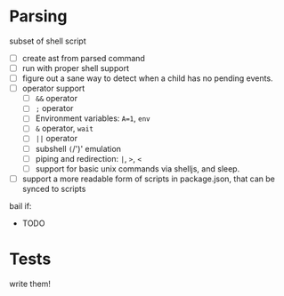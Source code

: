 Parsing
=======

subset of shell script

* [ ] create ast from parsed command
* [ ] run with proper shell support
* [ ] figure out a sane way to detect when a child has no pending events.
* [ ] operator support
  * [ ] `&&` operator
  * [ ] `;` operator
  * [ ] Environment variables: `A=1`, `env`
  * [ ] `&` operator, `wait`
  * [ ] `||` operator
  * [ ] subshell `(`/')' emulation
  * [ ] piping and redirection: `|`, `>`, `<`
  * [ ] support for basic unix commands via shelljs, and sleep.
* [ ] support a more readable form of scripts in package.json, that can be synced to scripts

bail if:
* TODO

Tests
=====

write them!
